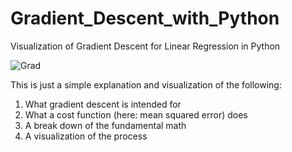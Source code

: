# Gradient_Descent_with_Python
Visualization of Gradient Descent for Linear Regression in Python


![Grad](https://user-images.githubusercontent.com/56002246/147756992-3f110aed-105d-417c-8202-5245f9b024c4.gif)


This is just a simple explanation and visualization of the following:

1) What gradient descent is intended for
2) What a cost function (here: mean squared error) does
3) A break down of the fundamental math
4) A visualization of the process




